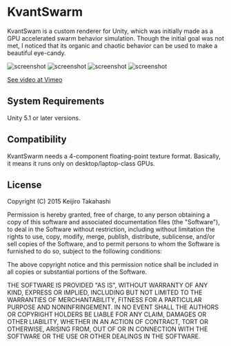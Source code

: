 KvantSwarm
==========

KvantSwam is a custom renderer for Unity, which was initially made as a GPU
accelerated swarm behavior simulation. Though the initial goal was not met,
I noticed that its organic and chaotic behavior can be used to make a
beautiful eye-candy.

![screenshot](http://41.media.tumblr.com/11c9e90cc322a00b3a07310e698ac0b2/tumblr_nrw65sbPnV1qio469o1_400.png)
![screenshot](http://40.media.tumblr.com/1167cd3c10386ff573bff8043b7be6bb/tumblr_nrw65sbPnV1qio469o2_400.png)
![screenshot](http://41.media.tumblr.com/462f5a6595ff3148711dd57bcc3cc3bc/tumblr_nrw65sbPnV1qio469o3_400.png)
![screenshot](http://41.media.tumblr.com/44a85e56644b01772696cad16755539f/tumblr_nrw65sbPnV1qio469o4_400.png)

[See video at Vimeo](https://vimeo.com/134149333)

System Requirements
-------------------

Unity 5.1 or later versions.

Compatibility
-------------

KvantSwarm needs a 4-component floating-point texture format. Basically, it
means it runs only on desktop/laptop-class GPUs.

License
-------

Copyright (C) 2015 Keijiro Takahashi

Permission is hereby granted, free of charge, to any person obtaining a copy of
this software and associated documentation files (the "Software"), to deal in
the Software without restriction, including without limitation the rights to
use, copy, modify, merge, publish, distribute, sublicense, and/or sell copies of
the Software, and to permit persons to whom the Software is furnished to do so,
subject to the following conditions:

The above copyright notice and this permission notice shall be included in all
copies or substantial portions of the Software.

THE SOFTWARE IS PROVIDED "AS IS", WITHOUT WARRANTY OF ANY KIND, EXPRESS OR
IMPLIED, INCLUDING BUT NOT LIMITED TO THE WARRANTIES OF MERCHANTABILITY, FITNESS
FOR A PARTICULAR PURPOSE AND NONINFRINGEMENT. IN NO EVENT SHALL THE AUTHORS OR
COPYRIGHT HOLDERS BE LIABLE FOR ANY CLAIM, DAMAGES OR OTHER LIABILITY, WHETHER
IN AN ACTION OF CONTRACT, TORT OR OTHERWISE, ARISING FROM, OUT OF OR IN
CONNECTION WITH THE SOFTWARE OR THE USE OR OTHER DEALINGS IN THE SOFTWARE.

